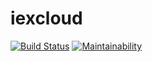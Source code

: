 # iexcloud

[![Build Status](https://travis-ci.com/imgarylai/iexcloud.svg?branch=master)](https://travis-ci.com/imgarylai/iexcloud)
[![Maintainability](https://api.codeclimate.com/v1/badges/0d3510b851343f0a8a60/maintainability)](https://codeclimate.com/github/imgarylai/iexcloud/maintainability)
